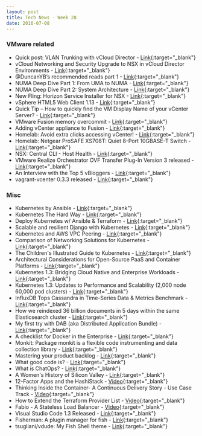 ```yaml
---
layout: post
title: Tech News - Week 28
date: 2016-07-08
---
```


### VMware related

* Quick post: VLAN Trunking with vCloud Director -
  [Link](http://anthonyspiteri.net/quick-post-vlan-trunking-vcloud-director/){:target="_blank"}
* vCloud Networking and Security Upgrade to NSX in vCloud Director Environments - 
  [Link](https://fojta.wordpress.com/2016/07/05/vcloud-networking-and-security-upgrade-to-nsx-in-vcloud-director-environments-update/){:target="_blank"}
* @DuncanYB’s recommended reads part 1 - 
  [Link](http://www.yellow-bricks.com/2016/07/07/recommended-reads-pt-1/){:target="_blank"}
* NUMA Deep Dive Part 1: From UMA to NUMA -
  [Link](http://frankdenneman.nl/2016/07/07/numa-deep-dive-part-1-uma-numa/){:target="_blank"}
* NUMA Deep Dive Part 2: System Architecture -
  [Link](http://frankdenneman.nl/2016/07/08/numa-deep-dive-part-2-system-architecture/){:target="_blank"}
* New Fling: Horizon Service Installer for NSX -
  [Link](https://labs.vmware.com/flings/horizon-service-installer-for-nsx){:target="_blank"}
* vSphere HTML5 Web Client 1.13 -
  [Link](https://labs.vmware.com/flings/vsphere-html5-web-client#changelog){:target="_blank"}
* Quick Tip – How to quickly find the VM Display Name of your vCenter Server? -
  [Link](http://www.virtuallyghetto.com/2016/07/quick-tip-how-to-quickly-find-the-vm-display-name-of-your-vcenter-server.html){:target="_blank"}
* VMware Fusion memory overcommit -
  [Link](http://networkinferno.net/vmware-fusion-memory-overcommit){:target="_blank"}
* Adding vCenter appliance to Fusion -
  [Link](http://networkinferno.net/adding-vcenter-appliance-to-fusion){:target="_blank"}
* Homelab: Avoid extra clicks accessing vCenter! -
  [Link](https://notesfrommwhite.net/2016/07/07/avoid-extra-clicks-accessing-vcenter/){:target="_blank"}
* Homelab: Netgear ProSAFE XS708T: Quiet 8-Port 10GBASE-T Switch - 
  [Link](http://www.servethehome.com/netgear-prosafe-xs708t-review-quiet-8-port-10gbase-t-switch/){:target="_blank"}
* NSX: Central CLI - Host Health - 
  [Link](http://www.m80arm.co.uk/2016/07/central-cli-host-health.html){:target="_blank"}
* VMware Realize Orchestrator OVF Transfer Plug-In Version 3 released -
  [Link](http://www.vcoportal.de/2016/07/vmware-realize-orchestrator-ovf-transfer-plug-in-version-3-released/){:target="_blank"}
* An Interview with the Top 5 vBloggers - 
  [Link](http://www.rubrik.com/interview-top-5-vbloggers/){:target="_blank"}
* vagrant-vcenter 0.3.3 released -
  [Link](https://github.com/frapposelli/vagrant-vcenter#vagrant-provider-for-vmware-vcenter){:target="_blank"}


### Misc

* Kubernetes by Ansible -
  [Link](http://www.yet.org/2016/07/kargo/){:target="_blank"}
* Kubernetes The Hard Way -
  [Link](https://github.com/kelseyhightower/kubernetes-the-hard-way#kubernetes-the-hard-way){:target="_blank"}
* Deploy Kubernetes w/ Ansible & Terraform - 
  [Link](https://rsmitty.github.io/Terraform-Ansible-Kubernetes/){:target="_blank"}
* Scalable and resilient Django with Kubernetes -
  [Link](https://harishnarayanan.org/writing/kubernetes-django/){:target="_blank"}
* Kubernetes and AWS VPC Peering -
  [Link](http://ben.straub.cc/2015/08/19/kubernetes-aws-vpc-peering/){:target="_blank"}
* Comparison of Networking Solutions for Kubernetes - 
  [Link](http://machinezone.github.io/research/networking-solutions-for-kubernetes/#){:target="_blank"}
* The Children's Illustrated Guide to Kubernetes -
  [Link](https://deis.com/blog/2016/kubernetes-illustrated-guide/){:target="_blank"}
* Architectural Considerations for Open-Source PaaS and Container Platforms - 
  [Link](http://wikibon.com/architectural-considerations-for-open-source-paas-and-container-platforms/){:target="_blank"}
* Kubernetes 1.3: Bridging Cloud Native and Enterprise Workloads - 
  [Link](http://blog.kubernetes.io/2016/07/kubernetes-1.3-bridging-cloud-native-and-enterprise-workloads.html){:target="_blank"}
* Kubernetes 1.3: Updates to Performance and Scalability (2,000 node 60,000 pod clusters) - 
  [Link](http://blog.kubernetes.io/2016/07/kubernetes-updates-to-performance-and-scalability-in-1.3.html){:target="_blank"}
* InfluxDB Tops Cassandra in Time-Series Data & Metrics Benchmark - 
  [Link](https://influxdata.com/blog/influxdb-vs-cassandra-benchmark-time-series-metrics/){:target="_blank"}
* How we reindexed 36 billion documents in 5 days within the same Elasticsearch cluster -
  [Link](https://www.elcurator.net/articles/f3e5f760-how-we-reindexed-36-billion-documents-in-5-days-within-the-same-elasticsearch-cluster-fred-thoughts){:target="_blank"}
* My first try with DAB (aka Distributed Application Bundle) - 
  [Link](http://lucjuggery.com/blog/?p=632){:target="_blank"}
* A checklist for Docker in the Enterprise - 
  [Link](https://zwischenzugs.wordpress.com/2016/07/08/a-checklist-for-docker-in-the-enterprise/){:target="_blank"}
* Monkit: Package monkit is a flexible code instrumenting and data collection library -
  [Link](https://github.com/spacemonkeygo/monkit#monkit){:target="_blank"}
* Mastering your product backlog - 
  [Link](https://medium.com/@ZenHubIO/mastering-your-product-backlog-9ab93935f76f#.xoh9q9up3){:target="_blank"}
* What good code is? -
  [Link](http://carlosbecker.com/posts/good-code/){:target="_blank"}
* What is ChatOps? -
  [Link](https://docs.stackstorm.com/chatops/chatops.html){:target="_blank"}
* A Women's History of Silicon Valley -
  [Link](https://backchannel.com/a-womens-history-of-silicon-valley-feea9279d88a#.19ls5k8e2){:target="_blank"}
* 12-Factor Apps and the HashiStack -
  [Video](https://www.youtube.com/watch?v=gf43TcWjBrE){:target="_blank"}
* Thinking Inside the Container- A Continuous Delivery Story - Use Case Track - 
  [Video](https://www.youtube.com/watch?v=YViFZBoKqjg){:target="_blank"}
* How to Extend the Terraform Provider List - 
  [Video](https://www.youtube.com/watch?v=2BvpqmFpchI){:target="_blank"}
* Fabio - A Stateless Load Balancer - 
  [Video](https://www.youtube.com/watch?v=fJ3qHbgZsU0){:target="_blank"}
* Visual Studio Code 1.3 Released -
  [Link](http://code.visualstudio.com/updates/June_2016){:target="_blank"}
* Fisherman: A plugin manager for fish -
  [Link](https://github.com/fisherman/fisherman#fisherman){:target="_blank"}
* tsugliani/vdude: My Fish Shell theme -
  [Link](https://github.com/tsugliani/vdude){:target="_blank"}

